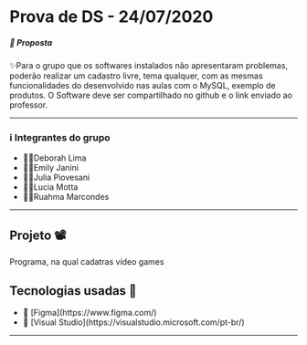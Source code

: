 # Prova de DS - 24/07/2020

##### 🎇 Proposta
 <p> ✨Para o grupo que os softwares instalados não apresentaram problemas, poderão realizar um cadastro livre, tema qualquer, com as mesmas funcionalidades do desenvolvido nas aulas com o MySQL, exemplo de produtos. O Software deve ser compartilhado no github e o link enviado ao professor.</p>
<hr/>

### ℹ Integrantes do grupo 
<ul>
    <li> 👩‍💻Deborah Lima</li>
    <li> 👩‍💻Emily Janini </li>
    <li> 👩‍💻Julia Piovesani </li>
    <li> 👩‍💻Lucia Motta </li>
    <li> 👩‍💻Ruahma Marcondes</li>
</ul>
<hr/>

## Projeto 📽
<p> Programa, na qual cadatras vídeo games</p>

## Tecnologias usadas 🌠
<ul>
 <li>🌠 [Figma](https://www.figma.com/)</li>
 <li>🌠 [Visual Studio](https://visualstudio.microsoft.com/pt-br/)</li>
</ul>
<hr/>

